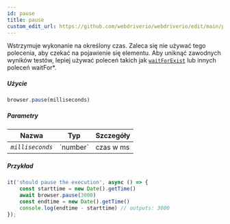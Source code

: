 ```yaml
---
id: pause
title: pause
custom_edit_url: https://github.com/webdriverio/webdriverio/edit/main/packages/webdriverio/src/commands/browser/pause.ts
---
```


Wstrzymuje wykonanie na określony czas. Zaleca się nie używać tego polecenia, aby czekać na
pojawienie się elementu. Aby uniknąć zawodnych wyników testów, lepiej używać poleceń takich jak
[`waitForExist`](/docs/api/element/waitForExist) lub innych poleceń waitFor*.

##### Użycie

```js
browser.pause(milliseconds)
```

##### Parametry

<table>
  <thead>
    <tr>
      <th>Nazwa</th><th>Typ</th><th>Szczegóły</th>
    </tr>
  </thead>
  <tbody>
    <tr>
      <td><code><var>milliseconds</var></code></td>
      <td>`number`</td>
      <td>czas w ms</td>
    </tr>
  </tbody>
</table>

##### Przykład

```js title="pause.js"
it('should pause the execution', async () => {
    const starttime = new Date().getTime()
    await browser.pause(3000)
    const endtime = new Date().getTime()
    console.log(endtime - starttime) // outputs: 3000
});
```